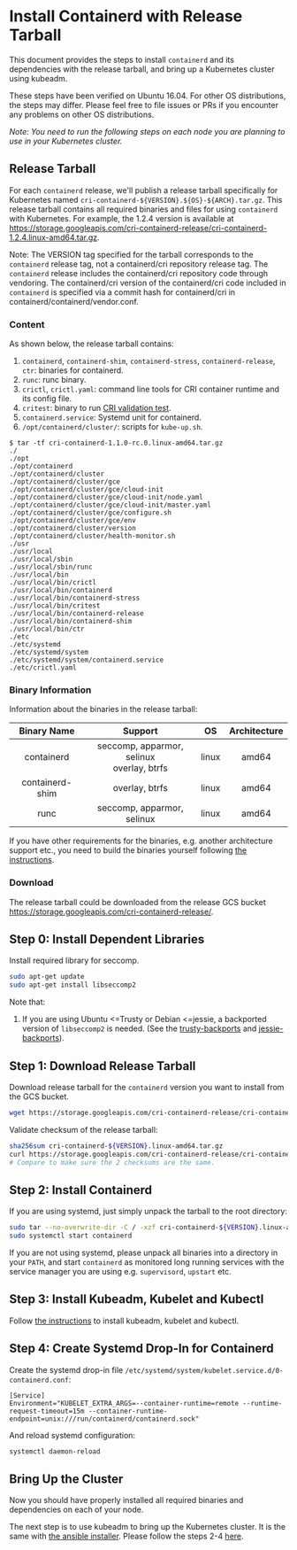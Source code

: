 # Install Containerd with Release Tarball
This document provides the steps to install `containerd` and its dependencies with the release tarball, and bring up a Kubernetes cluster using kubeadm.

These steps have been verified on Ubuntu 16.04. For other OS distributions, the steps may differ. Please feel free to file issues or PRs if you encounter any problems on other OS distributions.

*Note: You need to run the following steps on each node you are planning to use in your Kubernetes cluster.*
## Release Tarball
For each `containerd` release, we'll publish a release tarball specifically for Kubernetes named `cri-containerd-${VERSION}.${OS}-${ARCH}.tar.gz`. This release tarball contains all required binaries and files for using `containerd` with Kubernetes. For example, the 1.2.4 version is available at https://storage.googleapis.com/cri-containerd-release/cri-containerd-1.2.4.linux-amd64.tar.gz.

Note: The VERSION tag specified for the tarball corresponds to the `containerd` release tag, not a containerd/cri repository release tag. The `containerd` release includes the containerd/cri repository code through vendoring. The containerd/cri version of the containerd/cri code included in `containerd` is specified via a commit hash for containerd/cri in containerd/containerd/vendor.conf.
### Content
As shown below, the release tarball contains:
1) `containerd`, `containerd-shim`, `containerd-stress`, `containerd-release`, `ctr`: binaries for containerd.
2) `runc`: runc binary.
3) `crictl`, `crictl.yaml`: command line tools for CRI container runtime and its config file.
4) `critest`: binary to run [CRI validation test](https://github.com/kubernetes-sigs/cri-tools/blob/master/docs/validation.md).
5) `containerd.service`: Systemd unit for containerd.
6) `/opt/containerd/cluster/`: scripts for `kube-up.sh`.
```console
$ tar -tf cri-containerd-1.1.0-rc.0.linux-amd64.tar.gz
./
./opt
./opt/containerd
./opt/containerd/cluster
./opt/containerd/cluster/gce
./opt/containerd/cluster/gce/cloud-init
./opt/containerd/cluster/gce/cloud-init/node.yaml
./opt/containerd/cluster/gce/cloud-init/master.yaml
./opt/containerd/cluster/gce/configure.sh
./opt/containerd/cluster/gce/env
./opt/containerd/cluster/version
./opt/containerd/cluster/health-monitor.sh
./usr
./usr/local
./usr/local/sbin
./usr/local/sbin/runc
./usr/local/bin
./usr/local/bin/crictl
./usr/local/bin/containerd
./usr/local/bin/containerd-stress
./usr/local/bin/critest
./usr/local/bin/containerd-release
./usr/local/bin/containerd-shim
./usr/local/bin/ctr
./etc
./etc/systemd
./etc/systemd/system
./etc/systemd/system/containerd.service
./etc/crictl.yaml
```
### Binary Information
Information about the binaries in the release tarball:

|           Binary Name          |      Support       |   OS  | Architecture |
|:------------------------------:|:------------------:|:-----:|:------------:|
|            containerd          | seccomp, apparmor, selinux<br/> overlay, btrfs | linux |     amd64    |
|          containerd-shim       |   overlay, btrfs   | linux |     amd64    |
|               runc             | seccomp, apparmor, selinux  | linux |     amd64    |


If you have other requirements for the binaries, e.g. another architecture support etc., you need to build the binaries yourself following [the instructions](../BUILDING.md).

### Download

The release tarball could be downloaded from the release GCS bucket https://storage.googleapis.com/cri-containerd-release/.

## Step 0: Install Dependent Libraries
Install required library for seccomp.
```bash
sudo apt-get update
sudo apt-get install libseccomp2
```
Note that:
1) If you are using Ubuntu <=Trusty or Debian <=jessie, a backported version of `libseccomp2` is needed. (See the [trusty-backports](https://packages.ubuntu.com/trusty-backports/libseccomp2) and [jessie-backports](https://packages.debian.org/jessie-backports/libseccomp2)).
## Step 1: Download Release Tarball
Download release tarball for the `containerd` version you want to install from the GCS bucket.
```bash
wget https://storage.googleapis.com/cri-containerd-release/cri-containerd-${VERSION}.linux-amd64.tar.gz
```
Validate checksum of the release tarball:
```bash
sha256sum cri-containerd-${VERSION}.linux-amd64.tar.gz
curl https://storage.googleapis.com/cri-containerd-release/cri-containerd-${VERSION}.linux-amd64.tar.gz.sha256
# Compare to make sure the 2 checksums are the same.
```
## Step 2: Install Containerd
If you are using systemd, just simply unpack the tarball to the root directory:
```bash
sudo tar --no-overwrite-dir -C / -xzf cri-containerd-${VERSION}.linux-amd64.tar.gz
sudo systemctl start containerd
```
If you are not using systemd, please unpack all binaries into a directory in your `PATH`, and start `containerd` as monitored long running services with the service manager you are using e.g. `supervisord`, `upstart` etc.
## Step 3: Install Kubeadm, Kubelet and Kubectl
Follow [the instructions](https://kubernetes.io/docs/setup/independent/install-kubeadm/) to install kubeadm, kubelet and kubectl.
## Step 4: Create Systemd Drop-In for Containerd
Create the systemd drop-in file `/etc/systemd/system/kubelet.service.d/0-containerd.conf`:
```
[Service]
Environment="KUBELET_EXTRA_ARGS=--container-runtime=remote --runtime-request-timeout=15m --container-runtime-endpoint=unix:///run/containerd/containerd.sock"
```
And reload systemd configuration:
```bash
systemctl daemon-reload
```
## Bring Up the Cluster
Now you should have properly installed all required binaries and dependencies on each of your node.

The next step is to use kubeadm to bring up the Kubernetes cluster. It is the same with [the ansible installer](../contrib/ansible). Please follow the steps 2-4 [here](../contrib/ansible/README.md#step-2).
